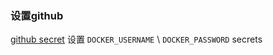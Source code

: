 ### 设置github

[github secret](https://github.com/fantasy-mark/AutoImage/settings/secrets/actions) 设置 `DOCKER_USERNAME` \ `DOCKER_PASSWORD` secrets 

